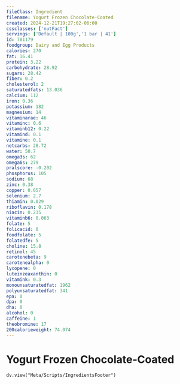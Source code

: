 ```yaml
---
fileClass: Ingredient
filename: Yogurt Frozen Chocolate-Coated
created: 2024-12-21T19:27:02-06:00
cssclasses: ['nutFact']
servings: ['Default | 100g','1 bar | 41']
id: 781179
foodgroup: Dairy and Egg Products 
calories: 270
fat: 16.41
protein: 3.22
carbohydrate: 28.92
sugars: 28.42
fiber: 0.2
cholesterol: 2
saturatedfats: 13.036
calcium: 112
iron: 0.36
potassium: 182
magnesium: 14
vitaminarae: 46
vitaminc: 0.6
vitaminb12: 0.22
vitamind: 0.1
vitamine: 0.1
netcarbs: 28.72
water: 50.7
omega3s: 62
omega6s: 279
pralscore: -0.202
phosphorus: 105
sodium: 68
zinc: 0.38
copper: 0.057
selenium: 2.7
thiamin: 0.029
riboflavin: 0.178
niacin: 0.235
vitaminb6: 0.063
folate: 5
folicacid: 0
foodfolate: 5
folatedfe: 5
choline: 15.8
retinol: 45
carotenebeta: 9
carotenealpha: 0
lycopene: 0
luteinzeaxanthin: 0
vitamink: 0.3
monounsaturatedfat: 1962
polyunsaturatedfat: 341
epa: 0
dpa: 0
dha: 0
alcohol: 0
caffeine: 1
theobromine: 17
200calorieweight: 74.074
---
```


# Yogurt Frozen Chocolate-Coated

```dataviewjs
dv.view("Meta/Scripts/IngredientsFooter")
```